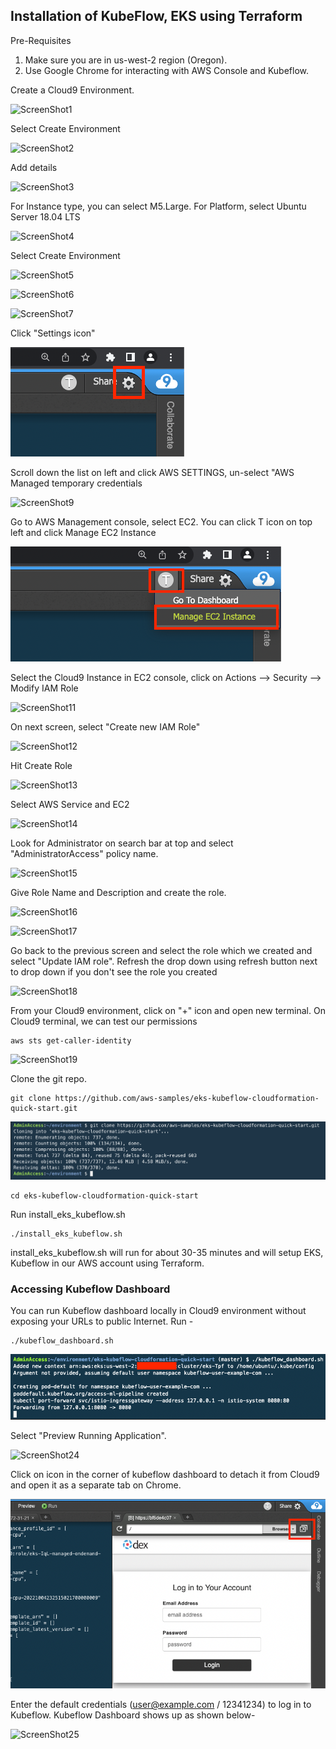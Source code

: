 ## Installation of KubeFlow, EKS using Terraform

Pre-Requisites

1. Make sure you are in us-west-2 region (Oregon). 
2. Use Google Chrome for interacting with AWS Console and Kubeflow.


Create a Cloud9 Environment.

![ScreenShot1](/images/a1.png)

Select Create Environment

![ScreenShot2](/images/a2.png)

Add details

![ScreenShot3](/images/a3.png)

For Instance type, you can select M5.Large. For Platform, select Ubuntu Server 18.04 LTS

![ScreenShot4](/images/a4.png)

Select Create Environment

![ScreenShot5](/images/a5.png)

![ScreenShot6](/images/a6.png)

![ScreenShot7](/images/a7.png)

Click "Settings icon"

![ScreenShot8](/images/a31.png)

Scroll down the list on left and click AWS SETTINGS, un-select "AWS Managed temporary credentials

![ScreenShot9](/images/a9.png)

Go to AWS Management console, select EC2.
You can click T icon on top left and click Manage EC2 Instance

![ScreenShot10](/images/a30.png)

Select the Cloud9 Instance in EC2 console, click on Actions --> Security --> Modify IAM Role

![ScreenShot11](/images/a11.png)

On next screen, select "Create new IAM Role"

![ScreenShot12](/images/a12.png)

Hit Create Role

![ScreenShot13](/images/a13.png)

Select AWS Service and EC2

![ScreenShot14](/images/a14.png)

Look for Administrator on search bar at top and select "AdministratorAccess" policy name. 

![ScreenShot15](/images/a15.png)

Give Role Name and Description and create the role.

![ScreenShot16](/images/a16.png)


![ScreenShot17](/images/a17.png)

Go back to the previous screen and select the role which we created and select "Update IAM role". Refresh the drop down using refresh button next to drop down if you don't see the role you created

![ScreenShot18](/images/a18.png)

From your Cloud9 environment, click on "+" icon and open new terminal. On Cloud9 terminal, we can test our permissions

```shell
aws sts get-caller-identity
```

![ScreenShot19](/images/a19.png)

Clone the git repo. 

```shell
git clone https://github.com/aws-samples/eks-kubeflow-cloudformation-quick-start.git
```

![ScreenShot20](/images/a20.png)

```shell
cd eks-kubeflow-cloudformation-quick-start
```

Run install_eks_kubeflow.sh

```shell
./install_eks_kubeflow.sh
```

install_eks_kubeflow.sh will run for about 30-35 minutes and will setup EKS, Kubeflow in our AWS account using Terraform.


### Accessing Kubeflow Dashboard

You can run Kubeflow dashboard locally in Cloud9 environment without exposing your URLs to public Internet. Run -

```shell
./kubeflow_dashboard.sh
```

![ScreenShot26](/images/a26.png)


Select "Preview Running Application". 

![ScreenShot24](/images/a24.png)

Click on icon in the corner of kubeflow dashboard to detach it from Cloud9 and open it as a separate tab on Chrome.

![ScreenShot24](/images/a32.png)

Enter the default credentials (user@example.com / 12341234) to log in to Kubeflow. Kubeflow Dashboard shows up as shown below-

![ScreenShot25](/images/a25.png)

